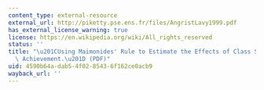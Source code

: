 ```yaml
---
content_type: external-resource
external_url: http://piketty.pse.ens.fr/files/AngristLavy1999.pdf
has_external_license_warning: true
license: https://en.wikipedia.org/wiki/All_rights_reserved
status: ''
title: "\u201CUsing Maimonides' Rule to Estimate the Effects of Class Size on Academic\
  \ Achievement.\u201D (PDF)"
uid: 4590b64a-dab5-4f02-8543-6f162ce0acb9
wayback_url: ''
---
```

